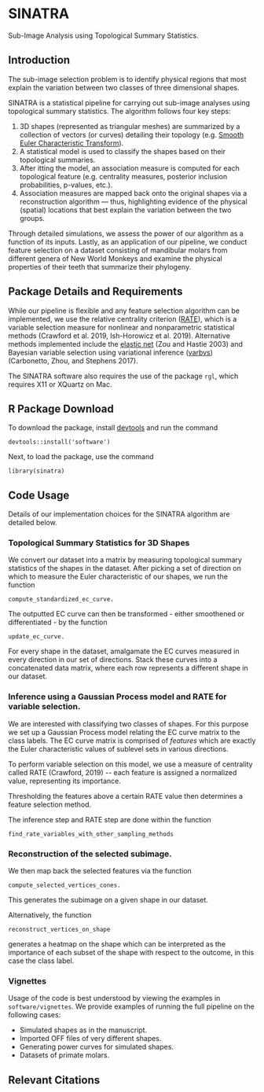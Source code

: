 # SINATRA 

Sub-Image Analysis using Topological Summary Statistics.

## Introduction

The sub-image selection problem is to identify physical regions that most explain the variation between two classes of three dimensional shapes.

SINATRA is a statistical pipeline for carrying out sub-image analyses using topological summary statistics. The algorithm follows four key steps:

1. 3D shapes (represented as triangular meshes) are summarized by a collection of vectors (or curves) detailing their topology (e.g. [Smooth Euler Characteristic Transform](https://arxiv.org/abs/1611.06818)). 
2. A statistical model is used to classify the shapes based on their topological summaries.
3. After itting the model, an association measure is computed for each topological feature (e.g. centrality measures, posterior inclusion probabilities, p-values, etc.).
4. Association measures are mapped back onto the original shapes via a reconstruction algorithm — thus, highlighting evidence of the physical (spatial) locations that best explain the variation between the two groups.

Through detailed simulations, we assess the power of our algorithm as a function of its inputs. Lastly, as an application of our pipeline, we conduct feature selection on a dataset consisting of mandibular molars from different genera of New World Monkeys and examine the physical properties of their teeth that summarize their phylogeny. 

## Package Details and Requirements

While our pipeline is flexible and any feature selection algorithm can be implemented, we use the relative centrality criterion ([RATE](https://github.com/lorinanthony/RATE)), which is a variable selection measure for nonlinear and nonparametric statistical methods (Crawford et al. 2019, Ish-Horowicz et al. 2019). Alternative methods implemented include the [elastic net](https://cran.r-project.org/web/packages/elasticnet/elasticnet.pdf) (Zou and Hastie 2003) and Bayesian variable selection using variational inference ([varbvs](https://cran.r-project.org/web/packages/varbvs/index.html)) (Carbonetto, Zhou, and Stephens 2017). 

The SINATRA software also requires the use of the package `rgl`, which requires X11 or XQuartz on Mac.

## R Package Download

To download the package, install [devtools](https://cran.r-project.org/web/packages/devtools/index.html) and run the command

	devtools::install('software') 
	
Next, to load the package, use the command

	library(sinatra)

## Code Usage

Details of our implementation choices for the SINATRA algorithm are detailed below.

### Topological Summary Statistics for 3D Shapes

We convert our dataset into a matrix by measuring topological summary statistics of the shapes in the dataset. After picking a set of direction on which to measure the Euler characteristic of our shapes, we run the function

	compute_standardized_ec_curve.
	
The outputted EC curve can then be transformed - either smoothened or differentiated - by the function 

	update_ec_curve.
	
For every shape in the dataset, amalgamate the EC curves measured in every direction in our set of directions. Stack these curves into a concatenated data matrix, where each row represents a different shape in our dataset.

###  Inference using a Gaussian Process model and RATE for variable selection.

We are interested with classifying two classes of shapes. For this purpose we set up a Gaussian Process model relating the EC curve matrix to the class labels. The EC curve matrix is comprised of *features* which are exactly the Euler characteristic values of sublevel sets in various directions.

To perform variable selection on this model, we use a measure of centrality called RATE (Crawford, 2019) -- each feature is assigned a normalized value, representing its importance.

Thresholding the features above a certain RATE value then determines a feature selection method.

The inference step and RATE step are done within the function

	find_rate_variables_with_other_sampling_methods

### Reconstruction of the selected subimage.

We then map back the selected features via the function

	compute_selected_vertices_cones.
	
This generates the subimage on a given shape in our dataset.

Alternatively, the function

	reconstruct_vertices_on_shape
	
generates a heatmap on the shape which can be interpreted as the importance of each subset of the shape with respect to the outcome, in this case the class label.
 
### Vignettes
Usage of the code is best understood by viewing the examples in `software/vignettes`. We provide examples of running the full pipeline on the following cases:

- Simulated shapes as in the manuscript.
- Imported OFF files of very different shapes.
- Generating power curves for simulated shapes.
- Datasets of primate molars.



## Relevant Citations

